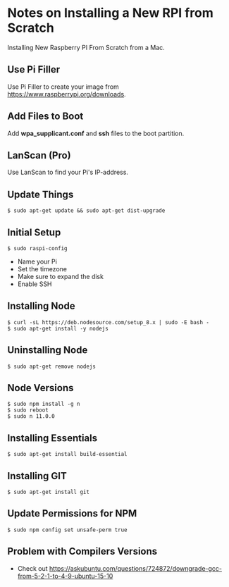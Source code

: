 # Notes on Installing a New RPI from Scratch

Installing New Raspberry PI From Scratch from a Mac.

## Use Pi Filler
Use Pi Filler to create your image from https://www.raspberrypi.org/downloads.

## Add Files to Boot
Add **wpa_supplicant.conf** and **ssh** files to the boot partition.

## LanScan (Pro)
Use LanScan to find your Pi's IP-address.

## Update Things
    $ sudo apt-get update && sudo apt-get dist-upgrade

## Initial Setup
    $ sudo raspi-config

- Name your Pi
- Set the timezone
- Make sure to expand the disk
- Enable SSH

## Installing Node
    $ curl -sL https://deb.nodesource.com/setup_8.x | sudo -E bash -
    $ sudo apt-get install -y nodejs

## Uninstalling Node
    $ sudo apt-get remove nodejs

## Node Versions
    $ sudo npm install -g n
    $ sudo reboot
    $ sudo n 11.0.0

## Installing Essentials
    $ sudo apt-get install build-essential

## Installing GIT
    $ sudo apt-get install git

## Update Permissions for NPM
    $ sudo npm config set unsafe-perm true

## Problem with Compilers Versions
- Check out https://askubuntu.com/questions/724872/downgrade-gcc-from-5-2-1-to-4-9-ubuntu-15-10
